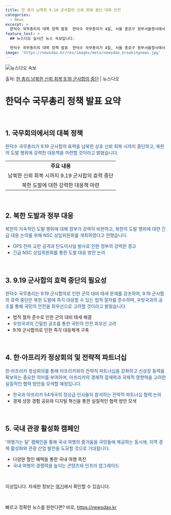 ```yaml
---
title: 한 총리 남북한 9.19 군사합의 신뢰 회복 중단 대화 진전
categories:
  - News
excerpt: >
  한덕수 국무총리의 대북 정책 발표  한덕수 국무총리가 4일, 서울 종로구 정부서울청사에서 열린 제25회 국무…
feature_text: >
  ## 뉴스다오 실시간 뉴스 속보입니다.

  한덕수 국무총리의 대북 정책 발표  한덕수 국무총리가 4일, 서울 종로구 정부서울청사에서 열린 제25회 국무…
image: 'https://newsdao.kr/res/images/meta/newsdao_breakingnews.jpg'
---
```


![뉴스다오 속보](https://newsdao.kr/res/images/meta/newsdao_breakingnews.jpg)

<p>출처: <a href="https://newsdao.kr/4091" rel="dofollow">한 총리 남북한 신뢰 회복 9.19 군사합의 중단</a> | 뉴스다오</p>

<h1>한덕수 국무총리 정책 발표 요약</h1>

<p data-ke-size="size16">&nbsp;</p>

<h2 data-ke-size="size26">1. 국무회의에서의 대북 정책</h2>

<p><span style="color: #1a5490;">한덕수 국무총리가 9.19 군사합의 효력을 남북한 상호 신뢰 회복 시까지 중단하고, 북한의 도발 행위에 강력한 대응책을 마련할 것이라고 밝혔습니다.</span></p>

<table>
<tbody>
<tr>
<td style="text-align: center; height: 17px;"><b>주요 내용</b></td>
</tr>
<tr>
<td style="text-align: center; height: 17px;">남북한 신뢰 회복 시까지 9.19 군사합의 효력 중단</td>
</tr>
<tr>
<td style="text-align: center; height: 17px;">북한 도발에 대한 강력한 대응책 마련</td>
</tr>
</tbody>
</table>

<p data-ke-size="size16">&nbsp;</p>

<h2 data-ke-size="size26">2. 북한 도발과 정부 대응</h2>

<p><span style="color: #1a5490;">북한의 지속적인 도발 행위에 대해 정부가 강력히 비판하고, 북한의 도발 행위에 대한 긴급 대응 논의를 위해 NSC 상임위원회를 개최하였다고 전했습니다.</span></p>

<ul>
<li><span style="color: #1a5490;">GPS 전파 교란 공격과 탄도미사일 발사로 인한 정부의 강력한 경고</span></li>
<li><span style="color: #1a5490;">긴급 NSC 상임위원회를 통한 도발 대응 방안 논의</span></li>
</ul>

<p data-ke-size="size16">&nbsp;</p>

<h2 data-ke-size="size26">3. 9.19 군사합의 효력 중단의 필요성</h2>

<p><span style="color: #1a5490;">한덕수 국무총리는 9.19 군사합의로 인한 군의 대비 태세 문제를 강조하여, 9.19 군사합의 효력 중단은 북한 도발에 즉각 대응할 수 있는 법적 절차를 준수하며, 우방국과의 공조를 통해 국민의 안전을 최우선으로 고려할 것이라고 밝혔습니다.</span></p>

<ul>
<li>법적 절차 준수로 인한 군의 대비 태세 해결</li>
<li><span style="color: #1a5490;">우방국과의 긴밀한 공조를 통한 국민의 안전 최우선 고려</span></li>
<li>9.19 군사합의로 인한 즉각 대응체계 구축</li>
</ul>

<p data-ke-size="size16">&nbsp;</p>

<h2 data-ke-size="size26">4. 한·아프리카 정상회의 및 전략적 파트너십</h2>

<p><span style="color: #1a5490;">한·아프리카 정상회의를 통해 아프리카와의 전략적 파트너십을 강화하고 신성장 동력을 확보하는 중요한 의미를 부여하며, 아프리카의 경제적 잠재력과 국제적 영향력을 고려한 실질적인 협력 방안을 모색할 예정입니다.</span></p>

<ul>
<li><span style="color: #1a5490;">한국과 아프리카 54개국의 정상급 인사들이 참석하는 전략적 파트너십 협력 논의</span></li>
<li>경제 성장 경험 공유와 디지털 혁신을 통한 실질적인 협력 방안 모색</li>
</ul>

<p data-ke-size="size16">&nbsp;</p>

<h2 data-ke-size="size26">5. 국내 관광 활성화 캠페인</h2>

<p><span style="color: #1a5490;">'여행가는 달' 캠페인을 통해 국내 여행의 즐거움을 국민들에 제공하는 동시에, 지역 경제 활성화와 관광 산업 발전을 도모할 것으로 기대됩니다.</span></p>

<ul>
<li>다양한 할인 혜택을 통한 국내 여행 촉진</li>
<li><span style="color: #1a5490;">국내 여행의 경쟁력을 높이는 콘텐츠와 인프라 업그레이드</span></li>
</ul>

<p data-ke-size="size16">&nbsp;</p>

<p>이상입니다. 자세한 정보는 <a href="https://newsdao.kr/4091">여기</a>에서 확인할 수 있습니다.</p>

<p data-ke-size="size16">&nbsp;</p> 

빠르고 정확한 뉴스를 원한다면? 바로, <a href="https://newsdao.kr" rel="dofollow">https://newsdao.kr</a>



